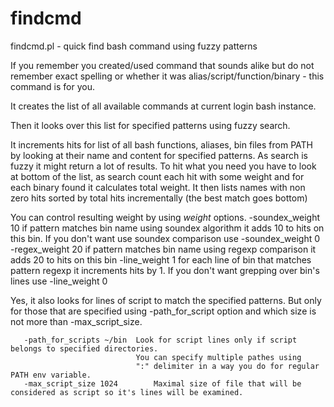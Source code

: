 # findcmd
findcmd.pl - quick find bash command using fuzzy patterns

If you remember you created/used command that sounds alike but do not remember exact spelling or whether it was alias/script/function/binary - this command is for you.

It creates the list of all available commands at current login bash instance.

Then it looks over this list for specified patterns using fuzzy search.

It increments hits for list of all bash functions, aliases, bin files from  PATH by looking at their name and content for specified patterns. 
As search is fuzzy it might return a lot of results. To hit what you need you have to look at bottom of the list, as search count each hit with some weight and for each binary found it calculates total weight.
It  then lists names with non zero hits sorted by total hits incrementally (the best match goes bottom)

You can control resulting weight by using *weight* options.
       -soundex_weight 10       if pattern matches bin name using soundex algorithm it
                                adds 10 to hits on this bin.
                                If you don't want use soundex comparison use
                                -soundex_weight 0
       -regex_weight 20         if pattern matches bin name using regexp comparison it
                                adds 20 to hits on this bin
       -line_weight 1           for each line of bin that matches pattern regexp it
                                increments hits by 1.
                                If you don't want grepping over bin's lines use
                                -line_weight 0

Yes, it also looks for lines of script to match the specified patterns. But only for those that are specified using -path_for_script option and which size is not more than -max_script_size.

       -path_for_scripts ~/bin  Look for script lines only if script belongs to specified directories.
                                You can specify multiple pathes using
                                ":" delimiter in a way you do for regular PATH env variable.
       -max_script_size 1024        Maximal size of file that will be considered as script so it's lines will be examined.

